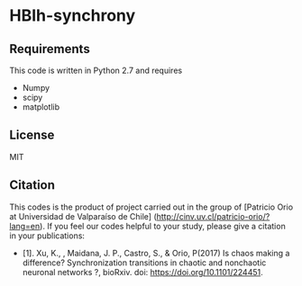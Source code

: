# HBIh-synchrony

## Requirements
This code is written in Python 2.7 and requires

* Numpy
* scipy
* matplotlib

## License
MIT

## Citation
 This codes is the product of project carried out in the group of [Patricio Orio at Universidad de Valparaíso de Chile] 
 (http://cinv.uv.cl/patricio-orio/?lang=en). If you feel our codes helpful  to your study, please give a citation in your publications:
 * [1]. Xu, K., , Maidana, J. P., Castro, S., & Orio, P(2017) Is chaos making a difference? 
 Synchronization transitions in chaotic and nonchaotic neuronal networks ?, bioRxiv. doi: https://doi.org/10.1101/224451.
